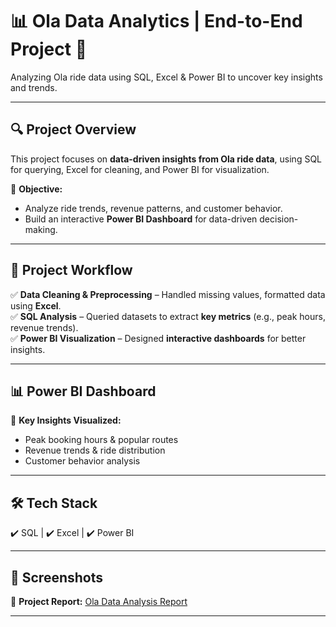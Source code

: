 <h1>📊 Ola Data Analytics | End-to-End Project 🚖</h1>
<p>Analyzing Ola ride data using SQL, Excel & Power BI to uncover key insights and trends.</p>

---

## 🔍 Project Overview  
This project focuses on **data-driven insights from Ola ride data**, using SQL for querying, Excel for cleaning, and Power BI for visualization.

🚀 **Objective:**  
- Analyze ride trends, revenue patterns, and customer behavior.  
- Build an interactive **Power BI Dashboard** for data-driven decision-making.  

---

## 📂 Project Workflow  
✅ **Data Cleaning & Preprocessing** – Handled missing values, formatted data using **Excel**.  
✅ **SQL Analysis** – Queried datasets to extract **key metrics** (e.g., peak hours, revenue trends).  
✅ **Power BI Visualization** – Designed **interactive dashboards** for better insights.  

---

## 📊 Power BI Dashboard  
🚀 **Key Insights Visualized:**  
- Peak booking hours & popular routes  
- Revenue trends & ride distribution  
- Customer behavior analysis  

---

## 🛠️ Tech Stack  
✔️ SQL | ✔️ Excel | ✔️ Power BI  

---

## 📸 Screenshots  
<p>📄 <strong>Project Report:</strong> <a href="https://github.com/kanakahuja/OLA-Data-Analysis-Project/blob/main/Ola_data%20analysis.pdf" target="_blank">Ola Data Analysis Report</a></p>


---
